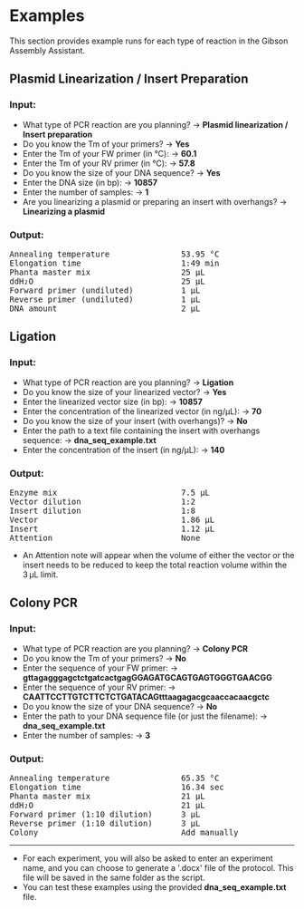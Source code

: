 # Examples

This section provides example runs for each type of reaction in the Gibson Assembly Assistant.

## Plasmid Linearization / Insert Preparation

### Input:

- What type of PCR reaction are you planning? → **Plasmid linearization / Insert preparation**
- Do you know the Tm of your primers? → **Yes**
- Enter the Tm of your FW primer (in °C): → **60.1**
- Enter the Tm of your RV primer (in °C): → **57.8**
- Do you know the size of your DNA sequence? → **Yes**
- Enter the DNA size (in bp): → **10857**
- Enter the number of samples: → **1**
- Are you linearizing a plasmid or preparing an insert with overhangs? → **Linearizing a plasmid**

### Output:

<pre>Annealing temperature               53.95 °C
Elongation time                     1:49 min
Phanta master mix                   25 µL
ddH₂O                               25 µL
Forward primer (undiluted)          1 µL
Reverse primer (undiluted)          1 µL
DNA amount                          2 µL</pre>

## Ligation

### Input:

- What type of PCR reaction are you planning? → **Ligation**
- Do you know the size of your linearized vector? → **Yes**
- Enter the linearized vector size (in bp): → **10857**
- Enter the concentration of the linearized vector (in ng/µL): → **70**
- Do you know the size of your insert (with overhangs)? → **No**
- Enter the path to a text file containing the insert with overhangs sequence: → **dna_seq_example.txt**
- Enter the concentration of the insert (in ng/µL): → **140**

### Output:

<pre>Enzyme mix                          7.5 µL
Vector dilution                     1:2
Insert dilution                     1:8
Vector                              1.86 µL
Insert                              1.12 µL
Attention                           None</pre>

* An Attention note will appear when the volume of either the vector or the insert needs to be reduced to keep the total reaction volume within the 3 µL limit.


## Colony PCR

### Input:

- What type of PCR reaction are you planning? → **Colony PCR**
- Do you know the Tm of your primers? → **No**
- Enter the sequence of your FW primer: → **gttagagggagctctgatcactgagGGAGATGCAGTGAGTGGGTGAACGG**
- Enter the sequence of your RV primer: → **CAATTCCTTGTCTTCTCTGATACAGtttaagagacgcaaccacaacgctc**
- Do you know the size of your DNA sequence? → **No**
- Enter the path to your DNA sequence file (or just the filename): → **dna_seq_example.txt**
- Enter the number of samples: → **3**

### Output:

<pre>Annealing temperature               65.35 °C
Elongation time                     16.34 sec
Phanta master mix                   21 µL
ddH₂O                               21 µL
Forward primer (1:10 dilution)      3 µL
Reverse primer (1:10 dilution)      3 µL
Colony                              Add manually</pre>

---

* For each experiment, you will also be asked to enter an experiment name, and you can choose to generate a '.docx' file of the protocol. This file will be saved in the same folder as the script.
* You can test these examples using the provided **dna_seq_example.txt** file.

